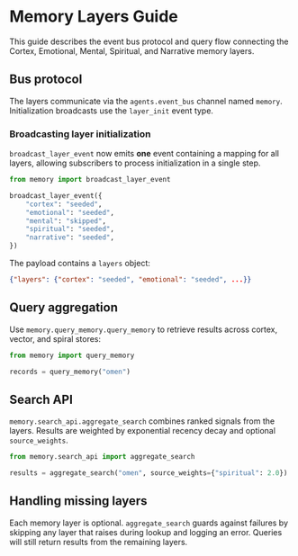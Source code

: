 # Memory Layers Guide

This guide describes the event bus protocol and query flow connecting the
Cortex, Emotional, Mental, Spiritual, and Narrative memory layers.

## Bus protocol

The layers communicate via the `agents.event_bus` channel named `memory`.
Initialization broadcasts use the `layer_init` event type.

### Broadcasting layer initialization

`broadcast_layer_event` now emits **one** event containing a mapping for all
layers, allowing subscribers to process initialization in a single step.

```python
from memory import broadcast_layer_event

broadcast_layer_event({
    "cortex": "seeded",
    "emotional": "seeded",
    "mental": "skipped",
    "spiritual": "seeded",
    "narrative": "seeded",
})
```

The payload contains a `layers` object:

```json
{"layers": {"cortex": "seeded", "emotional": "seeded", ...}}
```

## Query aggregation

Use `memory.query_memory.query_memory` to retrieve results across cortex,
vector, and spiral stores:

```python
from memory import query_memory

records = query_memory("omen")
```

## Search API

`memory.search_api.aggregate_search` combines ranked signals from the layers.
Results are weighted by exponential recency decay and optional `source_weights`.

```python
from memory.search_api import aggregate_search

results = aggregate_search("omen", source_weights={"spiritual": 2.0})
```

## Handling missing layers

Each memory layer is optional. `aggregate_search` guards against failures by
skipping any layer that raises during lookup and logging an error. Queries will
still return results from the remaining layers.


